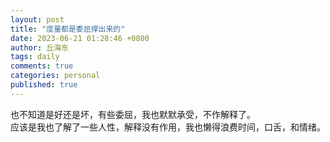 ```yaml
---
layout: post
title: "度量都是委屈撑出来的"
date: 2023-06-21 01:28:46 +0800
author: 丘海东 
tags: daily
comments: true
categories: personal
published: true
---
```

也不知道是好还是坏，有些委屈，我也默默承受，不作解释了。  
应该是我也了解了一些人性，解释没有作用，我也懒得浪费时间，口舌，和情绪。
